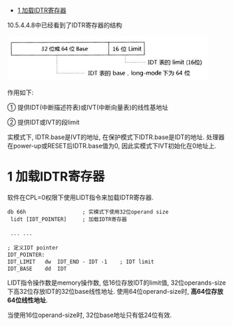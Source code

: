 
<!-- @import "[TOC]" {cmd="toc" depthFrom=1 depthTo=6 orderedList=false} -->

<!-- code_chunk_output -->

* [1 加载IDTR寄存器](#1-加载idtr寄存器)

<!-- /code_chunk_output -->

10.5.4.4.8中已经看到了IDTR寄存器的结构

![config](./images/7.png)

作用如下:

① 提供IDT(中断描述符表)或IVT(中断向量表)的线性基地址

② 提供IDT或IVT的段limit

实模式下, IDTR.base是IVT的地址, 在保护模式下IDTR.base是IDT的地址. 处理器在power\-up或RESET后IDTR.base值为0, 因此实模式下IVT初始化在0地址上.

# 1 加载IDTR寄存器

软件在CPL=0权限下使用LIDT指令来加载IDTR寄存器.

```x86asm
db 66h                  ; 实模式下使用32位operand size
 lidt [IDT_POINTER]     ; 加载IDTR寄存器
 
 ... ...
 
; 定义IDT pointer
IDT_POINTER:
IDT_LIMIT   dw  IDT_END - IDT -1    ; IDT limit
IDT_BASE    dd  IDT
```

LIDT指令操作数是memory操作数, 低16位存放IDT的limit值, 32位operands\-size下高32位存放IDT的32位base线性地址. 使用64位operand\-size时, **高64位存放64位线性地址**.

当使用16位operand\-size时, 32位base地址只有低24位有效.